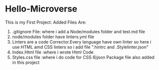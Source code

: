 # Hello-Microverse
This is my First Project:
Added Files Are:
1) .gitignore File: where i add a Node/modules folder and test.md file
2) node/modules folder have linters.yml file
3) Linters are a code Corrector.Every language have own linter so here i use HTML amd CSS linters 
    so i add file ".hintrc and .Stylelinter.json"
4) Index.Html file :where i wrote Html Code
5) Styles.css file :where i do code for CSS
6)json Package file also added in this project 
